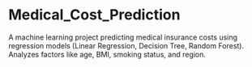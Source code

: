 # Medical_Cost_Prediction
A machine learning project predicting medical insurance costs using regression models (Linear Regression, Decision Tree, Random Forest). Analyzes factors like age, BMI, smoking status, and region.
